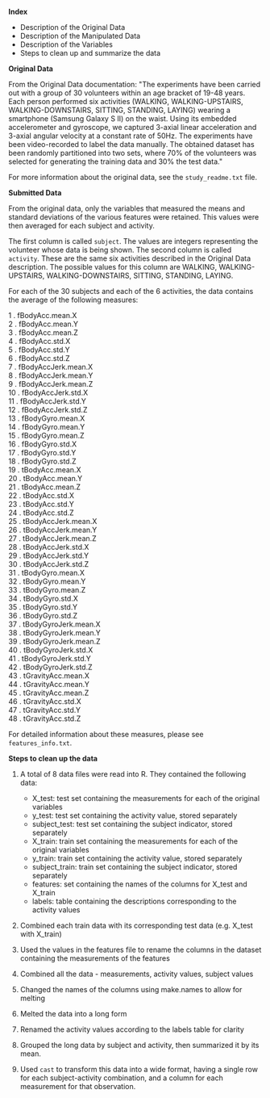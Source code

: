 **Index**

* Description of the Original Data
* Description of the Manipulated Data
* Description of the Variables
* Steps to clean up and summarize the data

**Original Data**

From the Original Data documentation:
"The experiments have been carried out with a group of 30 volunteers within an age bracket of 19-48 years. Each person performed six activities (WALKING, WALKING-UPSTAIRS, WALKING-DOWNSTAIRS, SITTING, STANDING, LAYING) wearing a smartphone (Samsung Galaxy S II) on the waist. Using its embedded accelerometer and gyroscope, we captured 3-axial linear acceleration and 3-axial angular velocity at a constant rate of 50Hz. The experiments have been video-recorded to label the data manually. The obtained dataset has been randomly partitioned into two sets, where 70% of the volunteers was selected for generating the training data and 30% the test data."

For more information about the original data, see the `study_readme.txt` file.

**Submitted Data**

From the original data, only the variables that measured the means and standard deviations of the various features were retained. This values were then averaged for each subject and activity.

The first column is called ``subject``. The values are integers representing the volunteer whose data is being shown.
The second column is called ``activity``. These are the same six activities described in the Original Data description. The possible values for this column are WALKING, WALKING-UPSTAIRS, WALKING-DOWNSTAIRS, SITTING, STANDING, LAYING.

For each of the 30 subjects and each of the 6 activities, the data contains the average of the following measures:

 1 .  fBodyAcc.mean.X   
 2 .  fBodyAcc.mean.Y   
 3 .  fBodyAcc.mean.Z   
 4 .  fBodyAcc.std.X   
 5 .  fBodyAcc.std.Y   
 6 .  fBodyAcc.std.Z   
 7 .  fBodyAccJerk.mean.X    
 8 .  fBodyAccJerk.mean.Y   
 9 .  fBodyAccJerk.mean.Z   
 10 .  fBodyAccJerk.std.X   
 11 .  fBodyAccJerk.std.Y   
 12 .  fBodyAccJerk.std.Z   
 13 .  fBodyGyro.mean.X   
 14 .  fBodyGyro.mean.Y  
 15 .  fBodyGyro.mean.Z  
 16 .  fBodyGyro.std.X  
 17 .  fBodyGyro.std.Y  
 18 .  fBodyGyro.std.Z  
 19 .  tBodyAcc.mean.X  
 20 .  tBodyAcc.mean.Y  
 21 .  tBodyAcc.mean.Z  
 22 .  tBodyAcc.std.X  
 23 .  tBodyAcc.std.Y  
 24 .  tBodyAcc.std.Z  
 25 .  tBodyAccJerk.mean.X  
 26 .  tBodyAccJerk.mean.Y  
 27 .  tBodyAccJerk.mean.Z  
 28 .  tBodyAccJerk.std.X  
 29 .  tBodyAccJerk.std.Y  
 30 .  tBodyAccJerk.std.Z  
 31 .  tBodyGyro.mean.X  
 32 .  tBodyGyro.mean.Y  
 33 .  tBodyGyro.mean.Z  
 34 .  tBodyGyro.std.X  
 35 .  tBodyGyro.std.Y  
 36 .  tBodyGyro.std.Z  
 37 .  tBodyGyroJerk.mean.X   
 38 .  tBodyGyroJerk.mean.Y   
 39 .  tBodyGyroJerk.mean.Z   
 40 .  tBodyGyroJerk.std.X   
 41 .  tBodyGyroJerk.std.Y  
 42 .  tBodyGyroJerk.std.Z  
 43 .  tGravityAcc.mean.X  
 44 .  tGravityAcc.mean.Y  
 45 .  tGravityAcc.mean.Z  
 46 .  tGravityAcc.std.X  
 47 .  tGravityAcc.std.Y  
 48 .  tGravityAcc.std.Z 
 
For detailed information about these measures, please see ``features_info.txt``.


**Steps to clean up the data**

1. A total of 8 data files were read into R. They contained the following data:  
   *  X_test: test set containing the measurements for each of the original variables  
   *  y_test: test set containing the activity value, stored separately    
   *  subject_test: test set containing the subject indicator, stored separately   
   *  X_train: train set containing the measurements for each of the original variables  
   *  y_train: train set containing the activity value, stored separately  
   *  subject_train: train set containing the subject indicator, stored separately  
   *  features: set containing the names of the columns for X_test and X_train  
   *  labels: table containing the descriptions corresponding to the activity values  

2. Combined each train data with its corresponding test data (e.g. X_test with X_train)

3. Used the values in the features file to rename the columns in the dataset containing the measurements of the features

4. Combined all the data - measurements, activity values, subject values

5. Changed the names of the columns using make.names to allow for melting

6. Melted the data into a long form

7. Renamed the activity values according to the labels table for clarity

8. Grouped the long data by subject and activity, then summarized it by its mean.

9. Used `cast` to transform this data into a wide format, having a single row for each subject-activity combination, and a column for each measurement for that observation.
